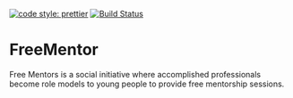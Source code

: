 [![code style: prettier](https://img.shields.io/badge/code_style-prettier-ff69b4.svg?style=flat-square)](https://github.com/prettier/prettier)
[![Build Status](https://travis-ci.org/kimenyikevin/FreeMentor.svg?branch=develop)](https://travis-ci.org/kimenyikevin/FreeMentor)
# FreeMentor
Free Mentors is a social initiative where accomplished professionals become role models to young people to provide free mentorship sessions.
